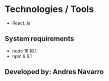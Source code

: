 # Technologies / Tools

- React.Js

## System requirements

- node 18.16.1
- npm 9.5.1

## Developed by: Andres Navarro
